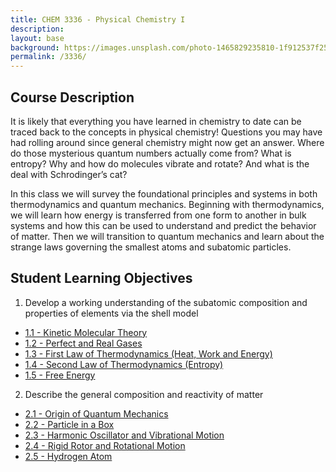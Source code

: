 ```yaml
---
title: CHEM 3336 - Physical Chemistry I
description: 
layout: base
background: https://images.unsplash.com/photo-1465829235810-1f912537f253?ixlib=rb-1.2.1&ixid=MnwxMjA3fDB8MHxwaG90by1wYWdlfHx8fGVufDB8fHx8&auto=format&fit=crop&w=1171&q=80
permalink: /3336/
---
```


## Course Description
It is likely that everything you have learned in chemistry to date can be traced back
to the concepts in physical chemistry! Questions you may have had rolling around since general chemistry
might now get an answer. Where do those mysterious quantum numbers actually come from? What is
entropy? Why and how do molecules vibrate and rotate? And what is the deal with Schrodinger’s cat?

In this class we will survey the foundational principles and systems in both thermodynamics and quantum
mechanics. Beginning with thermodynamics, we will learn how energy is transferred from one form to
another in bulk systems and how this can be used to understand and predict the behavior of matter. Then
we will transition to quantum mechanics and learn about the strange laws governing the smallest atoms and
subatomic particles. 

## Student Learning Objectives
1. Develop a working understanding of the subatomic composition and properties of elements via the shell model
* [1.1 - Kinetic Molecular Theory](/3336/1.1/)
* [1.2 - Perfect and Real Gases](/3336/1.2/)
* [1.3 - First Law of Thermodynamics (Heat, Work and Energy)](/3336/1.3/)
* [1.4 - Second Law of Thermodynamics (Entropy)](/3336/1.4/)
* [1.5 - Free Energy](/3336/1.5/)
2. Describe the general composition and reactivity of matter
* [2.1 - Origin of Quantum Mechanics](/3336/2.1/)
* [2.2 - Particle in a Box](/3336/2.2/)
* [2.3 - Harmonic Oscillator and Vibrational Motion](/3336/2.3/)
* [2.4 - Rigid Rotor and Rotational Motion](/3336/2.4/)
* [2.5 - Hydrogen Atom](/3336/2.5/)